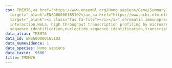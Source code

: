 ```yaml
---
csv: TMEM76,<a href="https://www.ensembl.org/Homo_sapiens/Gene/Summary?db=core;g=ENSG00000165102"
  target="_blank">ENSG00000165102</a>,<a href="https://www.ncbi.nlm.nih.gov/pubmed/17216044"
  target="_blank"><i class="fas fa-file"></i></a>",chromatin immunoprecipitation assay,direct
  interaction,HeLa, high throughput transcription profiling by microarray,nucleotide
  sequence identification,nucleotide sequence identification,transcriptional regulation,
data_alias: TMEM76
data_id: ENSG00000165102
data_numevidence: 1
data_species: Homo sapiens
data_taxid: '9606'
title: TMEM76
---
```

